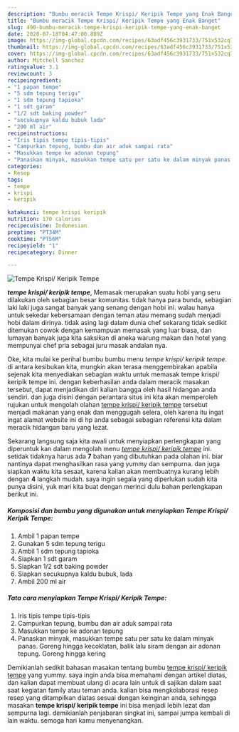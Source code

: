 ```yaml
---
description: "Bumbu meracik Tempe Krispi/ Keripik Tempe yang Enak Banget"
title: "Bumbu meracik Tempe Krispi/ Keripik Tempe yang Enak Banget"
slug: 490-bumbu-meracik-tempe-krispi-keripik-tempe-yang-enak-banget
date: 2020-07-18T04:47:00.889Z
image: https://img-global.cpcdn.com/recipes/63adf456c3931733/751x532cq70/tempe-krispi-keripik-tempe-foto-resep-utama.jpg
thumbnail: https://img-global.cpcdn.com/recipes/63adf456c3931733/751x532cq70/tempe-krispi-keripik-tempe-foto-resep-utama.jpg
cover: https://img-global.cpcdn.com/recipes/63adf456c3931733/751x532cq70/tempe-krispi-keripik-tempe-foto-resep-utama.jpg
author: Mitchell Sanchez
ratingvalue: 3.1
reviewcount: 3
recipeingredient:
- "1 papan tempe"
- "5 sdm tepung terigu"
- "1 sdm tepung tapioka"
- "1 sdt garam"
- "1/2 sdt baking powder"
- "secukupnya kaldu bubuk lada"
- "200 ml air"
recipeinstructions:
- "Iris tipis tempe tipis-tipis"
- "Campurkan tepung, bumbu dan air aduk sampai rata"
- "Masukkan tempe ke adonan tepung"
- "Panaskan minyak, masukkan tempe satu per satu ke dalam minyak panas. Goreng hingga kecoklatan, balik lalu siram dengan air adonan tepung. Goreng hingga kering"
categories:
- Resep
tags:
- tempe
- krispi
- keripik

katakunci: tempe krispi keripik 
nutrition: 170 calories
recipecuisine: Indonesian
preptime: "PT34M"
cooktime: "PT56M"
recipeyield: "1"
recipecategory: Dinner

---
```



![Tempe Krispi/ Keripik Tempe](https://img-global.cpcdn.com/recipes/63adf456c3931733/751x532cq70/tempe-krispi-keripik-tempe-foto-resep-utama.jpg)

<b><i>tempe krispi/ keripik tempe</i></b>, Memasak merupakan suatu hobi yang seru dilakukan oleh sebagian besar komunitas. tidak hanya para bunda, sebagian laki laki juga sangat banyak yang senang dengan hobi ini. walau hanya untuk sekedar kebersamaan dengan teman atau memang sudah menjadi hobi dalam dirinya. tidak asing lagi dalam dunia chef sekarang tidak sedikit ditemukan cowok dengan kemampuan memasak yang luar biasa, dan lumayan banyak juga kita saksikan di aneka warung makan dan hotel yang mempunyai chef pria sebagai juru masak andalan nya.



Oke, kita mulai ke perihal bumbu bumbu menu <i>tempe krispi/ keripik tempe</i>. di antara kesibukan kita, mungkin akan terasa menggembirakan apabila sejenak kita menyediakan sebagian waktu untuk memasak tempe krispi/ keripik tempe ini. dengan keberhasilan anda dalam meracik masakan tersebut, dapat menjadikan diri kalian bangga oleh hasil hidangan anda sendiri. dan juga disini dengan perantara situs ini kita akan memperoleh rujukan untuk mengolah olahan <u>tempe krispi/ keripik tempe</u> tersebut menjadi makanan yang enak dan menggugah selera, oleh karena itu ingat ingat alamat website ini di hp anda sebagai sebagian referensi kita dalam meracik hidangan baru yang lezat.


Sekarang langsung saja kita awali untuk menyiapkan perlengkapan yang diperuntuk kan dalam mengolah menu <u><i>tempe krispi/ keripik tempe</i></u> ini. setidak tidaknya harus ada <b>7</b> bahan yang dibutuhkan pada olahan ini. biar nantinya dapat menghasilkan rasa yang yummy dan sempurna. dan juga siapkan waktu kita sesaat, karena kalian akan membuatnya kurang lebih dengan <b>4</b> langkah mudah. saya ingin segala yang diperlukan sudah kita punya disini, yuk mari kita buat dengan merinci dulu bahan perlengkapan berikut ini.

<!--inarticleads1-->

##### Komposisi dan bumbu yang digunakan untuk menyiapkan Tempe Krispi/ Keripik Tempe:

1. Ambil 1 papan tempe
1. Gunakan 5 sdm tepung terigu
1. Ambil 1 sdm tepung tapioka
1. Siapkan 1 sdt garam
1. Siapkan 1/2 sdt baking powder
1. Siapkan secukupnya kaldu bubuk, lada
1. Ambil 200 ml air




<!--inarticleads2-->

##### Tata cara menyiapkan Tempe Krispi/ Keripik Tempe:

1. Iris tipis tempe tipis-tipis
1. Campurkan tepung, bumbu dan air aduk sampai rata
1. Masukkan tempe ke adonan tepung
1. Panaskan minyak, masukkan tempe satu per satu ke dalam minyak panas. Goreng hingga kecoklatan, balik lalu siram dengan air adonan tepung. Goreng hingga kering




Demikianlah sedikit bahasan masakan tentang bumbu <u>tempe krispi/ keripik tempe</u> yang yummy. saya ingin anda bisa memahami dengan artikel diatas, dan kalian dapat membuat ulang di acara lain untuk di sajikan dalam saat saat kegiatan family atau teman anda. kalian bisa mengkolaborasi resep resep yang ditampilkan diatas sesuai dengan keinginan anda, sehingga masakan <b>tempe krispi/ keripik tempe</b> ini bisa menjadi lebih lezat dan sempurna lagi. demikianlah penjabaran singkat ini, sampai jumpa kembali di lain waktu. semoga hari kamu menyenangkan.
